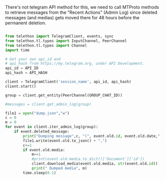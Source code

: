 There's not telegram API method for this, we need to call MTProto methods to retrieve messages from the "Recent Actions" (Admin Log) since deleted messages (and medias) gets moved there for 48 hours before the permanent deletion.

```python

from telethon import TelegramClient, events, sync
from telethon.tl.types import InputChannel, PeerChannel
from telethon.tl.types import Channel
import time

# Get your own api_id and
# api_hash from https://my.telegram.org, under API Development.
api_id = API_ID
api_hash = API_HASH

client = TelegramClient('session_name', api_id, api_hash)
client.start()

group = client.get_entity(PeerChannel(GROUP_CHAT_ID))

#messages = client.get_admin_log(group)

file1 = open("dump.json","w") 
c = 0
m = 0
for event in client.iter_admin_log(group):
    if event.deleted_message:
        print("Dumping message",c, "(", event.old.id, event.old.date,")")
        file1.write(event.old.to_json() + ",") 
        c+=1
        if event.old.media:
            m+=1
            #print(event.old.media.to_dict()['Document']['id'])
            client.download_media(event.old.media, str(event.old.id))
            print(" Dumped media", m)
        time.sleep(0.1)
```